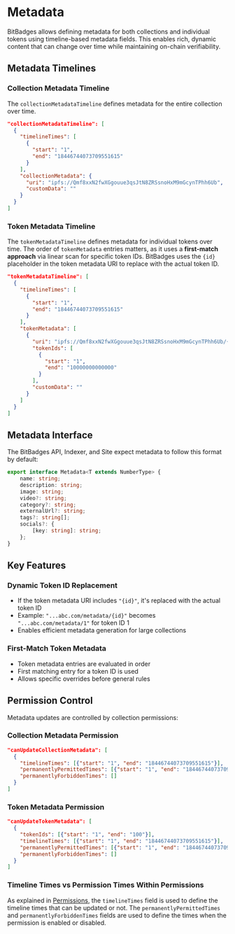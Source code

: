 # Metadata

BitBadges allows defining metadata for both collections and individual tokens using timeline-based metadata fields. This enables rich, dynamic content that can change over time while maintaining on-chain verifiability.

## Metadata Timelines

### Collection Metadata Timeline

The `collectionMetadataTimeline` defines metadata for the entire collection over time.

```json
"collectionMetadataTimeline": [
  {
    "timelineTimes": [
      {
        "start": "1",
        "end": "18446744073709551615"
      }
    ],
    "collectionMetadata": {
      "uri": "ipfs://Qmf8xxN2fwXGgouue3qsJtN8ZRSsnoHxM9mGcynTPhh6Ub",
      "customData": ""
    }
  }
]
```

### Token Metadata Timeline

The `tokenMetadataTimeline` defines metadata for individual tokens over time. The order of `tokenMetadata` entries matters, as it uses a **first-match approach** via linear scan for specific token IDs. BitBadges uses the `{id}` placeholder in the token metadata URI to replace with the actual token ID.

```json
"tokenMetadataTimeline": [
  {
    "timelineTimes": [
      {
        "start": "1",
        "end": "18446744073709551615"
      }
    ],
    "tokenMetadata": [
      {
        "uri": "ipfs://Qmf8xxN2fwXGgouue3qsJtN8ZRSsnoHxM9mGcynTPhh6Ub/{id}",
        "tokenIds": [
          {
            "start": "1",
            "end": "10000000000000"
          }
        ],
        "customData": ""
      }
    ]
  }
]
```

## Metadata Interface

The BitBadges API, Indexer, and Site expect metadata to follow this format by default:

```typescript
export interface Metadata<T extends NumberType> {
    name: string;
    description: string;
    image: string;
    video?: string;
    category?: string;
    externalUrl?: string;
    tags?: string[];
    socials?: {
        [key: string]: string;
    };
}
```

## Key Features

### Dynamic Token ID Replacement

-   If the token metadata URI includes `"{id}"`, it's replaced with the actual token ID
-   Example: `"...abc.com/metadata/{id}"` becomes `"...abc.com/metadata/1"` for token ID 1
-   Enables efficient metadata generation for large collections

### First-Match Token Metadata

-   Token metadata entries are evaluated in order
-   First matching entry for a token ID is used
-   Allows specific overrides before general rules

## Permission Control

Metadata updates are controlled by collection permissions:

### Collection Metadata Permission

```json
"canUpdateCollectionMetadata": [
  {
    "timelineTimes": [{"start": "1", "end": "18446744073709551615"}],
    "permanentlyPermittedTimes": [{"start": "1", "end": "18446744073709551615"}],
    "permanentlyForbiddenTimes": []
  }
]
```

### Token Metadata Permission

```json
"canUpdateTokenMetadata": [
  {
    "tokenIds": [{"start": "1", "end": "100"}],
    "timelineTimes": [{"start": "1", "end": "18446744073709551615"}],
    "permanentlyPermittedTimes": [{"start": "1", "end": "18446744073709551615"}],
    "permanentlyForbiddenTimes": []
  }
]
```

### Timeline Times vs Permission Times Within Permissions

As explained in [Permissions](permissions/), the `timelineTimes` field is used to define the timeline times that can be updated or not. The `permanentlyPermittedTimes` and `permanentlyForbiddenTimes` fields are used to define the times when the permission is enabled or disabled.
